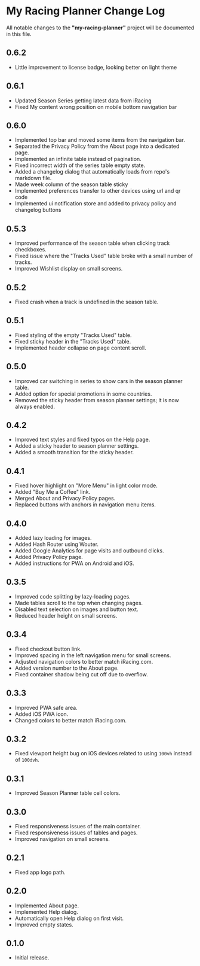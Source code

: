 # My Racing Planner Change Log

All notable changes to the **"my-racing-planner"** project will be documented in this file.

## 0.6.2

- Little improvement to license badge, looking better on light theme

## 0.6.1

- Updated Season Series getting latest data from iRacing
- Fixed My content wrong position on mobile bottom navigation bar

## 0.6.0

- Implemented top bar and moved some items from the navigation bar.
- Separated the Privacy Policy from the About page into a dedicated page.
- Implemented an infinite table instead of pagination.
- Fixed incorrect width of the series table empty state.
- Added a changelog dialog that automatically loads from repo's markdown file.
- Made week column of the season table sticky
- Implemented preferences transfer to other devices using url and qr code
- Implemented ui notification store and added to privacy policy and changelog buttons

## 0.5.3

- Improved performance of the season table when clicking track checkboxes.
- Fixed issue where the "Tracks Used" table broke with a small number of tracks.
- Improved Wishlist display on small screens.

## 0.5.2

- Fixed crash when a track is undefined in the season table.

## 0.5.1

- Fixed styling of the empty "Tracks Used" table.
- Fixed sticky header in the "Tracks Used" table.
- Implemented header collapse on page content scroll.

## 0.5.0

- Improved car switching in series to show cars in the season planner table.
- Added option for special promotions in some countries.
- Removed the sticky header from season planner settings; it is now always enabled.

## 0.4.2

- Improved text styles and fixed typos on the Help page.
- Added a sticky header to season planner settings.
- Added a smooth transition for the sticky header.

## 0.4.1

- Fixed hover highlight on "More Menu" in light color mode.
- Added "Buy Me a Coffee" link.
- Merged About and Privacy Policy pages.
- Replaced buttons with anchors in navigation menu items.

## 0.4.0

- Added lazy loading for images.
- Added Hash Router using Wouter.
- Added Google Analytics for page visits and outbound clicks.
- Added Privacy Policy page.
- Added instructions for PWA on Android and iOS.

## 0.3.5

- Improved code splitting by lazy-loading pages.
- Made tables scroll to the top when changing pages.
- Disabled text selection on images and button text.
- Reduced header height on small screens.

## 0.3.4

- Fixed checkout button link.
- Improved spacing in the left navigation menu for small screens.
- Adjusted navigation colors to better match iRacing.com.
- Added version number to the About page.
- Fixed container shadow being cut off due to overflow.

## 0.3.3

- Improved PWA safe area.
- Added iOS PWA icon.
- Changed colors to better match iRacing.com.

## 0.3.2

- Fixed viewport height bug on iOS devices related to using `100vh` instead of `100dvh`.

## 0.3.1

- Improved Season Planner table cell colors.

## 0.3.0

- Fixed responsiveness issues of the main container.
- Fixed responsiveness issues of tables and pages.
- Improved navigation on small screens.

## 0.2.1

- Fixed app logo path.

## 0.2.0

- Implemented About page.
- Implemented Help dialog.
- Automatically open Help dialog on first visit.
- Improved empty states.

## 0.1.0

- Initial release.
